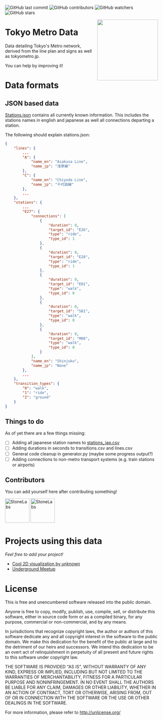 <img alt="GitHub last commit" src="https://img.shields.io/github/last-commit/jugendhackt/tokyo-metro-data?style=flat-square"> <img alt="GitHub contributors" src="https://img.shields.io/github/contributors/jugendhackt/tokyo-metro-data?style=flat-square"> <img alt="GitHub watchers" src="https://img.shields.io/github/watchers/jugendhackt/tokyo-metro-data?style=flat-square"> <img alt="GitHub stars" src="https://img.shields.io/github/stars/jugendhackt/tokyo-metro-data?style=flat-square">

<img src="https://upload.wikimedia.org/wikipedia/commons/thumb/9/90/Tokyo_Metro_2_logo.svg/1200px-Tokyo_Metro_2_logo.svg.png" align="right" width="200" />

# Tokyo Metro Data

Data detailing Tokyo's Metro network, derived from the line plan and signs as well as tokyometro.jp.

You can help by improving it!

# Data formats

## JSON based data
[Stations.json](stations.json) contains all currently known information. This includes the stations names in english and japanese as well all connections departing a station.

The following should explain stations.json:
```json
{
    "lines": {
        ...
        "A": {
            "name_en": "Asakusa Line",
            "name_jp": "浅草線"
        },
        "C": {
            "name_en": "Chiyoda Line",
            "name_jp": "千代田線"
        },
        ...
    },
    "stations": {
        ...
        "E27": {
            "connections": [
                {
                    "duration": 0,
                    "target_id": "E26",
                    "type": "ride",
                    "type_id": 1
                },
                {
                    "duration": 0,
                    "target_id": "E28",
                    "type": "ride",
                    "type_id": 1
                },
                {
                    "duration": 0,
                    "target_id": "E01",
                    "type": "walk",
                    "type_id": 0
                },
                {
                    "duration": 0,
                    "target_id": "S01",
                    "type": "walk",
                    "type_id": 0
                },
                {
                    "duration": 0,
                    "target_id": "M08",
                    "type": "walk",
                    "type_id": 0
                }
            ],
            "name_en": "Shinjuku",
            "name_jp": "None"
        },
        ...
    },
    "transition_types": {
        "0": "walk",
        "1": "ride",
        "2": "ground"
    }
}
```

## Things to do

As of yet there are a few things missing:
- [ ] Adding all japanese station names to [stations_jap.csv](data/stations_jap.csv)
- [ ] Adding durations in seconds to transitions.csv and lines.csv
- [ ] General code cleanup in generator.py (maybe some progress output?)
- [ ] Adding connections to non-metro transport systems (e.g. train stations or airports) 
## Contributors

You can add yourself here after contributing something!

<a href="https://github.com/StoneLabs"><img src="https://github.com/StoneLabs.png" title="StoneLabs" width="80" height="80"></a>
<a href="https://github.com/sternenseemann"><img src="https://github.com/sternenseemann.png" title="StoneLabs" width="80" height="80"></a>

# Projects using this data
*Feel free to add your project!*

* [Cool 2D visualization by unknown](https://doc.linkurio.us/ogma/latest/resources/import-json-custom.html)
* [Underground Meetup](https://github.com/Jugendhackt/undergroundmeetup/)

# License

This is free and unencumbered software released into the public domain.

Anyone is free to copy, modify, publish, use, compile, sell, or
distribute this software, either in source code form or as a compiled
binary, for any purpose, commercial or non-commercial, and by any
means.

In jurisdictions that recognize copyright laws, the author or authors
of this software dedicate any and all copyright interest in the
software to the public domain. We make this dedication for the benefit
of the public at large and to the detriment of our heirs and
successors. We intend this dedication to be an overt act of
relinquishment in perpetuity of all present and future rights to this
software under copyright law.

THE SOFTWARE IS PROVIDED "AS IS", WITHOUT WARRANTY OF ANY KIND,
EXPRESS OR IMPLIED, INCLUDING BUT NOT LIMITED TO THE WARRANTIES OF
MERCHANTABILITY, FITNESS FOR A PARTICULAR PURPOSE AND NONINFRINGEMENT.
IN NO EVENT SHALL THE AUTHORS BE LIABLE FOR ANY CLAIM, DAMAGES OR
OTHER LIABILITY, WHETHER IN AN ACTION OF CONTRACT, TORT OR OTHERWISE,
ARISING FROM, OUT OF OR IN CONNECTION WITH THE SOFTWARE OR THE USE OR
OTHER DEALINGS IN THE SOFTWARE.

For more information, please refer to <http://unlicense.org/>
